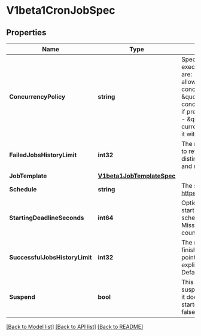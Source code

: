 # V1beta1CronJobSpec

## Properties
Name | Type | Description | Notes
------------ | ------------- | ------------- | -------------
**ConcurrencyPolicy** | **string** | Specifies how to treat concurrent executions of a Job. Valid values are: - \&quot;Allow\&quot; (default): allows CronJobs to run concurrently; - \&quot;Forbid\&quot;: forbids concurrent runs, skipping next run if previous run hasn&#39;t finished yet; - \&quot;Replace\&quot;: cancels currently running job and replaces it with a new one | [optional] 
**FailedJobsHistoryLimit** | **int32** | The number of failed finished jobs to retain. This is a pointer to distinguish between explicit zero and not specified. Defaults to 1. | [optional] 
**JobTemplate** | [**V1beta1JobTemplateSpec**](v1beta1.JobTemplateSpec.md) |  | 
**Schedule** | **string** | The schedule in Cron format, see https://en.wikipedia.org/wiki/Cron. | 
**StartingDeadlineSeconds** | **int64** | Optional deadline in seconds for starting the job if it misses scheduled time for any reason.  Missed jobs executions will be counted as failed ones. | [optional] 
**SuccessfulJobsHistoryLimit** | **int32** | The number of successful finished jobs to retain. This is a pointer to distinguish between explicit zero and not specified. Defaults to 3. | [optional] 
**Suspend** | **bool** | This flag tells the controller to suspend subsequent executions, it does not apply to already started executions.  Defaults to false. | [optional] 

[[Back to Model list]](../README.md#documentation-for-models) [[Back to API list]](../README.md#documentation-for-api-endpoints) [[Back to README]](../README.md)


